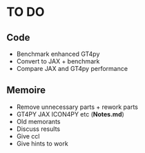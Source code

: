 # TO DO

## Code

- Benchmark enhanced GT4py
- Convert to JAX + benchmark
- Compare JAX and GT4py performance

## Memoire

- Remove unnecessary parts + rework parts
- GT4PY JAX ICON4PY etc (**Notes.md**)
- Old memorants
- Discuss results
- Give ccl
- Give hints to work